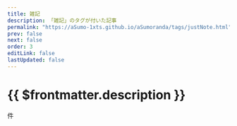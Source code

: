 ```yaml
---
title: 雑記
description: 「雑記」のタグが付いた記事
permalink: "https://aSumo-1xts.github.io/aSumoranda/tags/justNote.html"
prev: false
next: false
order: 3
editLink: false
lastUpdated: false
---
```


<script lang="ts" setup>
    import TaggedPostList   from "../.vitepress/components/TaggedPostList.vue"
    import PostCounter      from "../.vitepress/components/PostCounter.vue"
</script>

# {{ $frontmatter.description }}

<span class="text-base"><PostCounter tag="雑記" /></span>件

<TaggedPostList tag="雑記" />